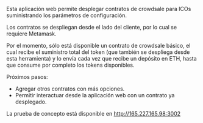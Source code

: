 Esta aplicación web permite desplegar contratos de crowdsale para ICOs suministrando los parámetros de configuración. 

Los contratos se despliegan desde el lado del cliente, por lo cual se requiere Metamask.

Por el momento, sólo está disponible un contrato de crowdsale básico, el cual recibe el suministro total del token (que también se despliega desde esta herramienta) y lo envía cada vez que recibe un depósito en ETH, hasta que consume por completo los tokens disponibles.

Próximos pasos:
- Agregar otros contratos con más opciones.
- Permitir interactuar desde la aplicación web con un contrato ya desplegado.

La prueba de concepto está disponible en http://165.227.165.98:3002
